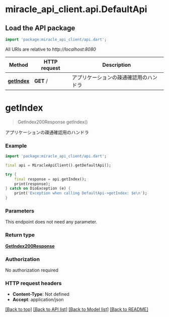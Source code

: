 # miracle_api_client.api.DefaultApi

## Load the API package
```dart
import 'package:miracle_api_client/api.dart';
```

All URIs are relative to *http://localhost:8080*

Method | HTTP request | Description
------------- | ------------- | -------------
[**getIndex**](DefaultApi.md#getindex) | **GET** / | アプリケーションの疎通確認用のハンドラ


# **getIndex**
> GetIndex200Response getIndex()

アプリケーションの疎通確認用のハンドラ

### Example
```dart
import 'package:miracle_api_client/api.dart';

final api = MiracleApiClient().getDefaultApi();

try {
    final response = api.getIndex();
    print(response);
} catch on DioException (e) {
    print('Exception when calling DefaultApi->getIndex: $e\n');
}
```

### Parameters
This endpoint does not need any parameter.

### Return type

[**GetIndex200Response**](GetIndex200Response.md)

### Authorization

No authorization required

### HTTP request headers

 - **Content-Type**: Not defined
 - **Accept**: application/json

[[Back to top]](#) [[Back to API list]](../README.md#documentation-for-api-endpoints) [[Back to Model list]](../README.md#documentation-for-models) [[Back to README]](../README.md)

